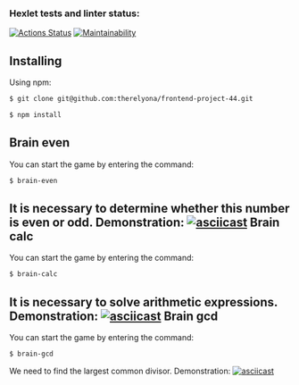 ### Hexlet tests and linter status:
[![Actions Status](https://github.com/therelyona/frontend-project-44/actions/workflows/hexlet-check.yml/badge.svg)](https://github.com/therelyona/frontend-project-44/actions)
[![Maintainability](https://api.codeclimate.com/v1/badges/cb08d02685acf2b40ca0/maintainability)](https://codeclimate.com/github/therelyona/frontend-project-44/maintainability)
## Installing
Using npm:
```bash
$ git clone git@github.com:therelyona/frontend-project-44.git
```
```bash
$ npm install 
```
Brain even
--------------------------  
You can start the game by entering the command:
 ```bash
$ brain-even
```
It is necessary to determine whether this number is even or odd.
Demonstration: [![asciicast](https://asciinema.org/a/OJI7FQ7m4sIw66Uxi7gk1v8HH.svg)](https://asciinema.org/a/OJI7FQ7m4sIw66Uxi7gk1v8HH)
Brain calc
--------------------------  
You can start the game by entering the command:
 ```bash
$ brain-calc
```
It is necessary to solve arithmetic expressions.
Demonstration: [![asciicast](https://asciinema.org/a/iY1U4vO0puSkoCeVpmOJzIG3J.svg)](https://asciinema.org/a/iY1U4vO0puSkoCeVpmOJzIG3J)
Brain gcd
--------------------------  
You can start the game by entering the command:
 ```bash
$ brain-gcd
```
We need to find the largest common divisor.
Demonstration: [![asciicast](https://asciinema.org/a/HjBZPc1JVTSwOm53ccL7DPzy0.svg)](https://asciinema.org/a/HjBZPc1JVTSwOm53ccL7DPzy0)